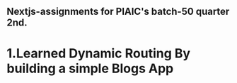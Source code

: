 ## Nextjs-assignments for PIAIC's batch-50 quarter 2nd.
<h1>1.Learned Dynamic Routing By building a simple Blogs App</h1>